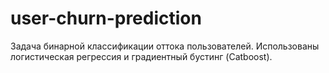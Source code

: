 # user-churn-prediction
Задача бинарной классификации оттока пользователей. Использованы логистическая регрессия и градиентный бустинг (Catboost).
